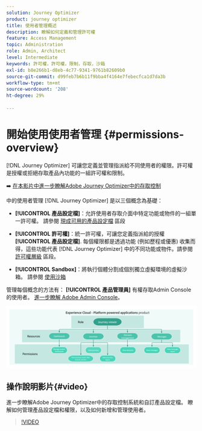 ```yaml
---
solution: Journey Optimizer
product: journey optimizer
title: 使用者管理概述
description: 瞭解如何定義和管理許可權
feature: Access Management
topic: Administration
role: Admin, Architect
level: Intermediate
keywords: 許可權，許可權，限制，存取，沙箱
exl-id: b8e266b1-d8eb-4c77-9341-9761b82609b0
source-git-commit: d99feb7b6b11f9bba4f4164e7febecfca1d7da3b
workflow-type: tm+mt
source-wordcount: '208'
ht-degree: 29%

---
```


# 開始使用使用者管理 {#permissions-overview}

[!DNL Journey Optimizer] 可讓您定義並管理指派給不同使用者的權限。許可權是授權或拒絕存取產品內功能的一組許可權和限制。

➡️ [在本影片中進一步瞭解Adobe Journey Optimizer中的存取控制](#video)

中的使用者管理 [!DNL Journey Optimizer] 是以三個概念為基礎：

* **[!UICONTROL 產品設定檔]**：允許使用者存取介面中特定功能或物件的一組單一許可權。 請參閱 [現成可用的產品設定檔](ootb-product-profiles.md) 區段

* **[!UICONTROL 許可權]**：統一許可權，可讓您定義指派給的授權 **[!UICONTROL 產品設定檔]**. 每個權限都是透過功能 (例如歷程或優惠) 收集而得，這些功能代表 [!DNL Journey Optimizer] 中的不同功能或物件。請參閱 [許可權層級](high-low-permissions.md) 區段。

* **[!UICONTROL Sandbox]**：將執行個體分割成個別獨立虛擬環境的虛擬沙箱。 請參閱 [使用沙箱](sandboxes.md)

管理每個概念的方法有： **[!UICONTROL 產品管理員]** 有權存取Admin Console的使用者。 [進一步瞭解 Adobe Admin Console](https://helpx.adobe.com/tw/enterprise/managing/user-guide.html)。

![](assets/do-not-localize/permissions_2.png)

## 操作說明影片{#video}

進一步瞭解Adobe Journey Optimizer中的存取控制系統和自訂產品設定檔。 瞭解如何管理產品設定檔和權限，以及如何新增和管理使用者。

>[!VIDEO](https://video.tv.adobe.com/v/333998?quality=12)
